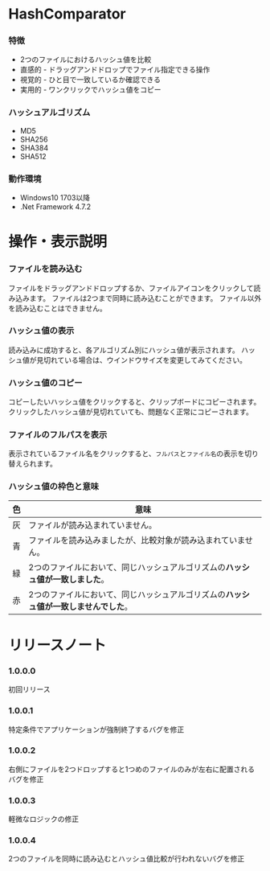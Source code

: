 # HashComparator
### 特徴
- 2つのファイルにおけるハッシュ値を比較
- 直感的 - ドラッグアンドドロップでファイル指定できる操作
- 視覚的 - ひと目で一致しているか確認できる
- 実用的 - ワンクリックでハッシュ値をコピー
### ハッシュアルゴリズム
- MD5
- SHA256
- SHA384
- SHA512
### 動作環境
- Windows10 1703以降
- .Net Framework 4.7.2
# 操作・表示説明
### ファイルを読み込む
ファイルをドラッグアンドドロップするか、ファイルアイコンをクリックして読み込みます。
ファイルは2つまで同時に読み込むことができます。
ファイル以外を読み込むことはできません。
### ハッシュ値の表示
読み込みに成功すると、各アルゴリズム別にハッシュ値が表示されます。
ハッシュ値が見切れている場合は、ウインドウサイズを変更してみてください。
### ハッシュ値のコピー
コピーしたいハッシュ値をクリックすると、クリップボードにコピーされます。
クリックしたハッシュ値が見切れていても、問題なく正常にコピーされます。
### ファイルのフルパスを表示
表示されているファイル名をクリックすると、`フルパス`と`ファイル名`の表示を切り替えられます。
### ハッシュ値の枠色と意味
|色|意味|
|---|---|
|灰|ファイルが読み込まれていません。|
|青|ファイルを読み込みましたが、比較対象が読み込まれていません。|
|緑|2つのファイルにおいて、同じハッシュアルゴリズムの**ハッシュ値が一致しました**。|
|赤|2つのファイルにおいて、同じハッシュアルゴリズムの**ハッシュ値が一致しませんでした**。|
# リリースノート
### 1.0.0.0
初回リリース
### 1.0.0.1
特定条件でアプリケーションが強制終了するバグを修正
### 1.0.0.2
右側にファイルを2つドロップすると1つめのファイルのみが左右に配置されるバグを修正
### 1.0.0.3
軽微なロジックの修正
### 1.0.0.4
2つのファイルを同時に読み込むとハッシュ値比較が行われないバグを修正